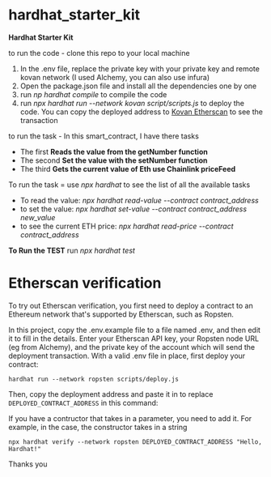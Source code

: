 # hardhat_starter_kit

**Hardhat Starter Kit**

to run the code - clone this repo to your local machine

1. In the .env file, replace the private key with your private key and remote kovan network (I used Alchemy, you can also use infura)
2. Open the package.json file and install all the dependencies one by one
3. run *np hardhat compile* to compile the code
4. run *npx hardhat run --network kovan script/scripts.js* to deploy the code. You can copy the deployed address to [Kovan Etherscan](https://kovan.etherscan.io) to see the transaction

to run the task - In this smart_contract, I have there tasks
- The first **Reads the value from the getNumber function**
- The second **Set the value with the setNumber function**
- The third **Gets the current value of Eth use Chainlink priceFeed**

To run the task = use *npx hardhat* to see the list of all the available tasks
- To read the value: *npx hardhat read-value --contract contract_address*
- to set the value: *npx hardhat set-value --contract contract_address new_value*
- to see the current ETH price: *npx hardhat read-price --contract contract_address*

**To Run the TEST**
run *npx hardhat test*


# Etherscan verification

To try out Etherscan verification, you first need to deploy a contract to an Ethereum network that's supported by Etherscan, such as Ropsten.

In this project, copy the .env.example file to a file named .env, and then edit it to fill in the details. Enter your Etherscan API key, your Ropsten node URL (eg from Alchemy), and the private key of the account which will send the deployment transaction. With a valid .env file in place, first deploy your contract:

```shell
hardhat run --network ropsten scripts/deploy.js
```

Then, copy the deployment address and paste it in to replace `DEPLOYED_CONTRACT_ADDRESS` in this command:

If you have a contructor that takes in a parameter, you need to add it. For example, in the case, the constructor takes in a string
```shell
npx hardhat verify --network ropsten DEPLOYED_CONTRACT_ADDRESS "Hello, Hardhat!"
```


Thanks you
